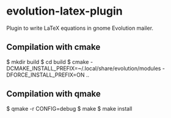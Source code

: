 # evolution-latex-plugin
Plugin to write LaTeX equations in gnome Evolution mailer.

## Compilation with cmake

 $ mkdir build
 $ cd build
 $ cmake -DCMAKE_INSTALL_PREFIX=~/.local/share/evolution/modules -DFORCE_INSTALL_PREFIX=ON ..

## Compilation with qmake

 $ qmake -r CONFIG=debug
 $ make
 $ make install

